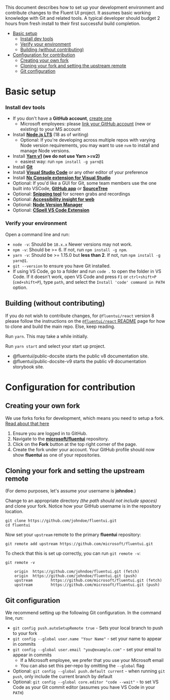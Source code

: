 This document describes how to set up your development environment and contribute changes to the Fluent UI project. It assumes basic working knowledge with Git and related tools. A typical developer should budget 2 hours from fresh install to their first successful build completion.

- [Basic setup](#basic-setup)
  - [Install dev tools](#install-dev-tools)
  - [Verify your environment](#verify-your-environment)
  - [Building (without contributing)](#building-without-contributing)
- [Configuration for contribution](#Configuration-for-contribution)
  - [Creating your own fork](#creating-your-own-fork)
  - [Cloning your fork and setting the upstream remote](#cloning-your-fork-and-setting-the-upstream-remote)
  - [Git configuration](#git-configuration)

# Basic setup

### Install dev tools

- If you don't have a **GitHub account**, [create one](https://github.com/join)
  - Microsoft employees: please [link your GitHub account](https://repos.opensource.microsoft.com) (new or existing) to your MS account
- Install **[Node.js LTS](https://nodejs.org/en/)** (18 as of writing)
  - Optional: If you're developing across multiple repos with varying Node version requirements, you may want to use `nvm` to install and manage Node versions.
- Install **[Yarn v1](https://classic.yarnpkg.com/) (we do not use Yarn >=v2)**
  - easiest way: run `npm install -g yarn@1`
- Install **[Git](https://git-scm.com/)**
- Install **[Visual Studio Code](https://code.visualstudio.com/)** or any other editor of your preference
- Install **[Nx Console extension for Visual Studio](https://marketplace.visualstudio.com/items?itemName=nrwl.angular-console)**
- Optional: If you'd like a GUI for Git, some team members use the one built into VSCode, **[GitHub app](https://desktop.github.com/)** or **[SourceTree](https://www.atlassian.com/software/sourcetree)**
- Optional: **[Snipping tool](https://apps.microsoft.com/detail/9mz95kl8mr0l?launch=true&mode=full&hl=en-us&gl=us&ocid=bingwebsearch)** for screen grabs and recordings
- Optional: **[Accessibility insight for web](https://accessibilityinsights.io/)**
- Optional: **[Node Version Manager](https://github.com/nvm-sh/nvm)**
- Optional: **[CSpell VS Code Extension](https://marketplace.visualstudio.com/items?itemName=streetsidesoftware.code-spell-checker)**

### Verify your environment

Open a command line and run:

- `node -v`: Should be `18.x.x` Newer versions may not work.
- `npm -v`: Should be >= 6. If not, run `npm install -g npm`.
- `yarn -v`: Should be >= 1.15.0 but **less than 2**. If not, run `npm install -g yarn@1`.
- `git --version` to ensure you have Git installed.
- If using VS Code, go to a folder and run `code .` to open the folder in VS Code. If it doesn't work, open VS Code and press `F1` or `ctrl+shift+P` (`cmd+shift+P`), type `path`, and select the `Install 'code' command in PATH` option.

## Building (without contributing)

If you do not wish to contribute changes, for `@fluentui/react` version 8 please follow the instructions on the [`@fluentui/react` README](https://github.com/microsoft/fluentui/blob/master/packages/react/README.md#building-the-repo) page for how to clone and build the main repo. Else, keep reading.

Run `yarn`. This may take a while initially.

Run `yarn start` and select your start up project.

- @fluentui/public-docsite starts the public v8 documentation site.
- @fluentui/public-docsite-v9 starts the public v9 documentation storybook site.

# Configuration for contribution

## Creating your own fork

We use forks forks for development, which means you need to setup a fork. [Read about that here](https://docs.github.com/en/pull-requests/collaborating-with-pull-requests/working-with-forks/fork-a-repo)

1. Ensure you are logged in to GitHub.
2. Navigate to the **[microsoft/fluentui](https://github.com/microsoft/fluentui)** repository.
3. Click on the **Fork** button at the top right corner of the page.
4. Create the fork under your account. Your GitHub profile should now show **fluentui** as one of your repositories.

## Cloning your fork and setting the upstream remote

(For demo purposes, let's assume your username is **johndoe**.)

Change to an appropriate directory _(the path should not include spaces)_ and clone your fork. Notice how your GitHub username is in the repository location.

```
git clone https://github.com/johndoe/fluentui.git
cd fluentui
```

Now set your `upstream` remote to the primary **fluentui** repository:

```
git remote add upstream https://github.com/microsoft/fluentui.git
```

To check that this is set up correctly, you can run `git remote -v`:

```
git remote -v

    origin  https://github.com/johndoe/fluentui.git (fetch)
    origin  https://github.com/johndoe/fluentui.git (push)
    upstream        https://github.com/microsoft/fluentui.git (fetch)
    upstream        https://github.com/microsoft/fluentui.git (push)
```

## Git configuration

We recommend setting up the following Git configuration. In the command line, run:

- `git config push.autoSetupRemote true` - Sets your local branch to push to your fork
- `git config --global user.name "Your Name"` - set your name to appear in commits
- `git config --global user.email "you@example.com"` - set your email to appear in commits
  - If a Microsoft employee, we prefer that you use your Microsoft email
  - You can also set this per-repo by omitting the `--global` flag
- Optional: `git config --global push.default current` - when running `git push`, only include the current branch by default
- Optional: `git config --global core.editor "code --wait"` - to set VS Code as your Git commit editor (assumes you have VS Code in your `PATH`)
